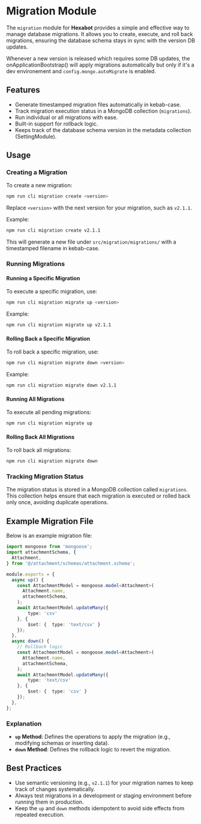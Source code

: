 # Migration Module

The `migration` module for **Hexabot** provides a simple and effective way to manage database migrations. It allows you to create, execute, and roll back migrations, ensuring the database schema stays in sync with the version DB updates.

Whenever a new version is released which requires some DB updates, the onApplicationBootstrap()
will apply migrations automatically but only if it's a dev environement and `config.mongo.autoMigrate` is enabled.

## Features

- Generate timestamped migration files automatically in kebab-case.
- Track migration execution status in a MongoDB collection (`migrations`).
- Run individual or all migrations with ease.
- Built-in support for rollback logic.
- Keeps track of the database schema version in the metadata collection (SettingModule).

## Usage

### Creating a Migration

To create a new migration:

```bash
npm run cli migration create <version>
```

Replace `<version>` with the next version for your migration, such as `v2.1.1`.

Example:

```bash
npm run cli migration create v2.1.1
```

This will generate a new file under `src/migration/migrations/` with a timestamped filename in kebab-case.

### Running Migrations

#### Running a Specific Migration

To execute a specific migration, use:

```bash
npm run cli migration migrate up <version>
```

Example:

```bash
npm run cli migration migrate up v2.1.1
```

#### Rolling Back a Specific Migration

To roll back a specific migration, use:

```bash
npm run cli migration migrate down <version>
```

Example:

```bash
npm run cli migration migrate down v2.1.1
```

#### Running All Migrations

To execute all pending migrations:

```bash
npm run cli migration migrate up
```

#### Rolling Back All Migrations

To roll back all migrations:

```bash
npm run cli migration migrate down
```

### Tracking Migration Status

The migration status is stored in a MongoDB collection called `migrations`. This collection helps ensure that each migration is executed or rolled back only once, avoiding duplicate operations.

## Example Migration File

Below is an example migration file:

```typescript
import mongoose from 'mongoose';
import attachmentSchema, {
  Attachment,
} from '@/attachment/schemas/attachment.schema';

module.exports = {
  async up() {
    const AttachmentModel = mongoose.model<Attachment>(
      Attachment.name,
      attachmentSchema,
    );
    await AttachmentModel.updateMany({
        type: 'csv'
    }, {
        $set: {  type: 'text/csv' }
    });
  },
  async down() {
    // Rollback logic
    const AttachmentModel = mongoose.model<Attachment>(
      Attachment.name,
      attachmentSchema,
    );
    await AttachmentModel.updateMany({
        type: 'text/csv'
    }, {
        $set: {  type: 'csv' }
    });
  },
};
```

### Explanation

- **`up` Method**: Defines the operations to apply the migration (e.g., modifying schemas or inserting data).
- **`down` Method**: Defines the rollback logic to revert the migration.

## Best Practices

- Use semantic versioning (e.g., `v2.1.1`) for your migration names to keep track of changes systematically.
- Always test migrations in a development or staging environment before running them in production.
- Keep the `up` and `down` methods idempotent to avoid side effects from repeated execution.

